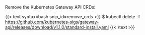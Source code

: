 ---
---
Remove the Kubernetes Gateway API CRDs:

{{< text syntax=bash snip_id=remove_crds >}}
$ kubectl delete -f https://github.com/kubernetes-sigs/gateway-api/releases/download/v1.1.0/standard-install.yaml
{{< /text >}}
